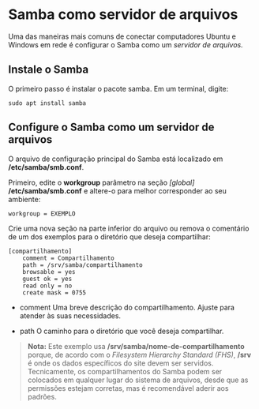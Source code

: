 # Samba como servidor de arquivos

Uma das maneiras mais comuns de conectar computadores Ubuntu e Windows em rede é configurar o Samba como um *servidor de arquivos.*

## Instale o Samba

O primeiro passo é instalar o pacote samba. Em um terminal, digite:

```
sudo apt install samba
```
## Configure o Samba como um servidor de arquivos

O arquivo de configuração principal do Samba está localizado em **/etc/samba/smb.conf**.

Primeiro, edite o **workgroup** parâmetro na seção *[global]* **/etc/samba/smb.conf** e altere-o para melhor corresponder ao seu ambiente:

```
workgroup = EXEMPLO
```
Crie uma nova seção na parte inferior do arquivo ou remova o comentário de um dos exemplos para o diretório que deseja compartilhar:

```
[compartilhamento]
    comment = Compartilhamento
    path = /srv/samba/compartilhamento
    browsable = yes
    guest ok = yes
    read only = no
    create mask = 0755
 ```
 * comment
 Uma breve descrição do compartilhamento. Ajuste para atender às suas necessidades.

 * path
 O caminho para o diretório que você deseja compartilhar.

 >**Nota:**
 Este exemplo usa **/srv/samba/nome-de-compartilhamento** porque, de acordo com o *Filesystem Hierarchy Standard (FHS)*, **/srv** é onde os dados específicos do site devem ser servidos. Tecnicamente, os compartilhamentos do Samba podem ser colocados em qualquer lugar do sistema de arquivos, desde que as permissões estejam corretas, mas é recomendável aderir aos padrões.